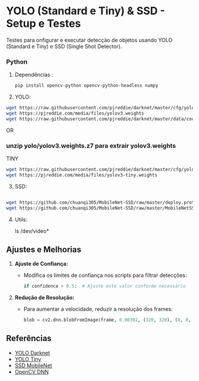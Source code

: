 # YOLO (Standard e Tiny) & SSD - Setup e Testes

Testes para onfigurar e executar  detecção de objetos usando YOLO (Standard e Tiny) e SSD (Single Shot Detector).





### Python

1. Dependências :

   ```bash
   pip install opencv-python opencv-python-headless numpy

   ```

2.   YOLO:

   ```bash
   wget https://raw.githubusercontent.com/pjreddie/darknet/master/cfg/yolov3.cfg
   wget https://pjreddie.com/media/files/yolov3.weights
   wget https://raw.githubusercontent.com/pjreddie/darknet/master/data/coco.names

   ```

   OR
   
   ###    unzip yolo/yolov3.weights.z7 para extrair yolov3.weights

   TINY

   ```bash
   wget https://raw.githubusercontent.com/pjreddie/darknet/master/cfg/yolov3-tiny.cfg
   wget https://pjreddie.com/media/files/yolov3-tiny.weights

   ```

3.   SSD:

   ```bash

   wget https://github.com/chuanqi305/MobileNet-SSD/raw/master/deploy.prototxt -O MobileNetSSD_deploy.prototxt
   wget https://github.com/chuanqi305/MobileNet-SSD/raw/master/MobileNetSSD_deploy.caffemodel

   ```

4. Utils:


   ls /dev/video*


## Ajustes e Melhorias

1. **Ajuste de Confiança:**

   - Modifica os limites de confiança nos scripts para filtrar detecções:
     ```python
     if confidence > 0.5:  # Ajuste este valor conforme necessário
     ```

2. **Redução de Resolução:**

   - Para aumentar a velocidade, reduzir a resolução dos frames:
     ```python
     blob = cv2.dnn.blobFromImage(frame, 0.00392, (320, 320), (0, 0, 0), True, crop=False)
     ```



## Referências

- [YOLO Darknet](https://pjreddie.com/darknet/yolo/)
- [YOLO Tiny](https://pjreddie.com/darknet/yolo/)
- [SSD MobileNet](https://github.com/chuanqi305/MobileNet-SSD)
- [OpenCV DNN](https://docs.opencv.org/master/d6/d0f/group__dnn.html)





